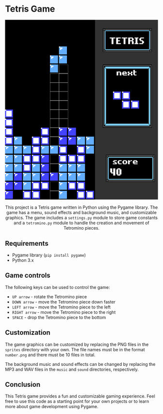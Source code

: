 
<h1>Tetris Game</h1>

<p align="center">
  <img width="700" src="Screenshot/Tetris.png">
</p>

<p align="center">This project is a Tetris game written in Python using the Pygame library. The game has a menu, sound effects and background music, and customizable graphics. The game includes a <code>settings.py</code> module to store game constants and a <code>tetromino.py</code> module to handle the creation and movement of Tetromino pieces.</p>
<h2>Requirements</h2>
<ul>
  <li>Pygame library (<code>pip install pygame</code>)</li>
  <li>Python 3.x</li>
</ul>
<h2>Game controls</h2>
<p>The following keys can be used to control the game:</p>
<ul>
  <li><code>UP arrow</code> - rotate the Tetromino piece</li>
  <li><code>DOWN arrow</code> - move the Tetromino piece down faster</li>
  <li><code>LEFT arrow</code> - move the Tetromino piece to the left</li>
  <li><code>RIGHT arrow</code> - move the Tetromino piece to the right</li>
  <li><code>SPACE</code> - drop the Tetromino piece to the bottom</li>
</ul>
<h2>Customization</h2>
<p>The game graphics can be customized by replacing the PNG files in the <code>sprites</code> directory with your own. The file names must be in the format <code>number.png</code> and there must be 10 files in total.</p>
<p>The background music and sound effects can be changed by replacing the MP3 and WAV files in the <code>music</code> and <code>sound</code> directories, respectively.</p>
<h2>Conclusion</h2>
<p>This Tetris game provides a fun and customizable gaming experience. Feel free to use this code as a starting point for your own projects or to learn more about game development using Pygame.</p>
